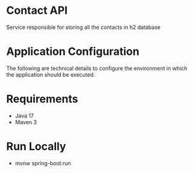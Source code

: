 # Contact API
Service responsible for storing all the contacts in h2 database

# Application Configuration
The following are technical details to configure the environment in which the application should be executed.

#  Requirements
- Java 17
- Maven 3

# Run Locally
- mvnw spring-boot:run